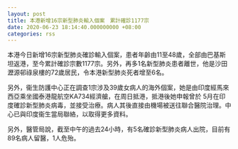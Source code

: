```yaml
---
layout: post
title: 本港新增16宗新型肺炎輸入個案　累計確診1177宗
date: 2020-06-23 18:14:40.000000000 +08:00
categories: rss
---
```


本港今日新增16宗新型肺炎確診輸入個案，患者年齡由11至48歲，全部由巴基斯坦返港，至今累計確診宗數1177宗。另外，再多1名新型肺炎患者離世，他是沙田瀝源邨祿泉樓的72歲居民，令本港新型肺炎死者增至6名。

另外，衞生防護中心正在調查1宗涉及39歲女病人的海外個案，她是由印度經馬來西亞乘坐國泰港龍航空KA734經濟艙，在周日抵港，抵港後她申報曾於 5月在印度確診新型肺炎病毒，並接受治療。病人其後直接由機場被送往聯合醫院治理。中心已與印度衞生當局聯絡，以取得更多資料。

另外，醫管局說，截至中午的過去24小時，有5名確診新型肺炎病人出院，目前有89名病人留醫，1人危殆。

